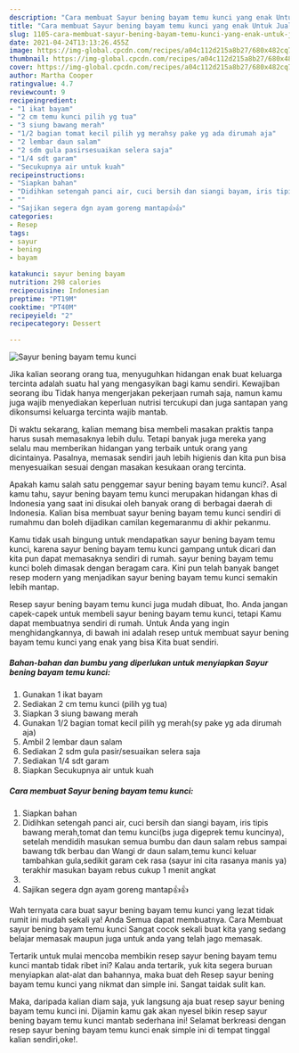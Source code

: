 ```yaml
---
description: "Cara membuat Sayur bening bayam temu kunci yang enak Untuk Jualan"
title: "Cara membuat Sayur bening bayam temu kunci yang enak Untuk Jualan"
slug: 1105-cara-membuat-sayur-bening-bayam-temu-kunci-yang-enak-untuk-jualan
date: 2021-04-24T13:13:26.455Z
image: https://img-global.cpcdn.com/recipes/a04c112d215a8b27/680x482cq70/sayur-bening-bayam-temu-kunci-foto-resep-utama.jpg
thumbnail: https://img-global.cpcdn.com/recipes/a04c112d215a8b27/680x482cq70/sayur-bening-bayam-temu-kunci-foto-resep-utama.jpg
cover: https://img-global.cpcdn.com/recipes/a04c112d215a8b27/680x482cq70/sayur-bening-bayam-temu-kunci-foto-resep-utama.jpg
author: Martha Cooper
ratingvalue: 4.7
reviewcount: 9
recipeingredient:
- "1 ikat bayam"
- "2 cm temu kunci pilih yg tua"
- "3 siung bawang merah"
- "1/2 bagian tomat kecil pilih yg merahsy pake yg ada dirumah aja"
- "2 lembar daun salam"
- "2 sdm gula pasirsesuaikan selera saja"
- "1/4 sdt garam"
- "Secukupnya air untuk kuah"
recipeinstructions:
- "Siapkan bahan"
- "Didihkan setengah panci air, cuci bersih dan siangi bayam, iris tipis bawang merah,tomat dan temu kunci(bs juga digeprek temu kuncinya), setelah mendidih masukan semua bumbu dan daun salam rebus sampai bawang tdk berbau dan Wangi dr daun salam,temu kunci keluar tambahkan gula,sedikit garam cek rasa (sayur ini cita rasanya manis ya) terakhir masukan bayam rebus cukup 1 menit angkat"
- ""
- "Sajikan segera dgn ayam goreng mantap👍👍"
categories:
- Resep
tags:
- sayur
- bening
- bayam

katakunci: sayur bening bayam 
nutrition: 298 calories
recipecuisine: Indonesian
preptime: "PT19M"
cooktime: "PT40M"
recipeyield: "2"
recipecategory: Dessert

---
```



![Sayur bening bayam temu kunci](https://img-global.cpcdn.com/recipes/a04c112d215a8b27/680x482cq70/sayur-bening-bayam-temu-kunci-foto-resep-utama.jpg)

Jika kalian seorang orang tua, menyuguhkan hidangan enak buat keluarga tercinta adalah suatu hal yang mengasyikan bagi kamu sendiri. Kewajiban seorang ibu Tidak hanya mengerjakan pekerjaan rumah saja, namun kamu juga wajib menyediakan keperluan nutrisi tercukupi dan juga santapan yang dikonsumsi keluarga tercinta wajib mantab.

Di waktu  sekarang, kalian memang bisa membeli masakan praktis tanpa harus susah memasaknya lebih dulu. Tetapi banyak juga mereka yang selalu mau memberikan hidangan yang terbaik untuk orang yang dicintainya. Pasalnya, memasak sendiri jauh lebih higienis dan kita pun bisa menyesuaikan sesuai dengan masakan kesukaan orang tercinta. 



Apakah kamu salah satu penggemar sayur bening bayam temu kunci?. Asal kamu tahu, sayur bening bayam temu kunci merupakan hidangan khas di Indonesia yang saat ini disukai oleh banyak orang di berbagai daerah di Indonesia. Kalian bisa membuat sayur bening bayam temu kunci sendiri di rumahmu dan boleh dijadikan camilan kegemaranmu di akhir pekanmu.

Kamu tidak usah bingung untuk mendapatkan sayur bening bayam temu kunci, karena sayur bening bayam temu kunci gampang untuk dicari dan kita pun dapat memasaknya sendiri di rumah. sayur bening bayam temu kunci boleh dimasak dengan beragam cara. Kini pun telah banyak banget resep modern yang menjadikan sayur bening bayam temu kunci semakin lebih mantap.

Resep sayur bening bayam temu kunci juga mudah dibuat, lho. Anda jangan capek-capek untuk membeli sayur bening bayam temu kunci, tetapi Kamu dapat membuatnya sendiri di rumah. Untuk Anda yang ingin menghidangkannya, di bawah ini adalah resep untuk membuat sayur bening bayam temu kunci yang enak yang bisa Kita buat sendiri.

<!--inarticleads1-->

##### Bahan-bahan dan bumbu yang diperlukan untuk menyiapkan Sayur bening bayam temu kunci:

1. Gunakan 1 ikat bayam
1. Sediakan 2 cm temu kunci (pilih yg tua)
1. Siapkan 3 siung bawang merah
1. Gunakan 1/2 bagian tomat kecil pilih yg merah(sy pake yg ada dirumah aja)
1. Ambil 2 lembar daun salam
1. Sediakan 2 sdm gula pasir/sesuaikan selera saja
1. Sediakan 1/4 sdt garam
1. Siapkan Secukupnya air untuk kuah




<!--inarticleads2-->

##### Cara membuat Sayur bening bayam temu kunci:

1. Siapkan bahan
1. Didihkan setengah panci air, cuci bersih dan siangi bayam, iris tipis bawang merah,tomat dan temu kunci(bs juga digeprek temu kuncinya), setelah mendidih masukan semua bumbu dan daun salam rebus sampai bawang tdk berbau dan Wangi dr daun salam,temu kunci keluar tambahkan gula,sedikit garam cek rasa (sayur ini cita rasanya manis ya) terakhir masukan bayam rebus cukup 1 menit angkat
1. 
1. Sajikan segera dgn ayam goreng mantap👍👍




Wah ternyata cara buat sayur bening bayam temu kunci yang lezat tidak rumit ini mudah sekali ya! Anda Semua dapat membuatnya. Cara Membuat sayur bening bayam temu kunci Sangat cocok sekali buat kita yang sedang belajar memasak maupun juga untuk anda yang telah jago memasak.

Tertarik untuk mulai mencoba membikin resep sayur bening bayam temu kunci mantab tidak ribet ini? Kalau anda tertarik, yuk kita segera buruan menyiapkan alat-alat dan bahannya, maka buat deh Resep sayur bening bayam temu kunci yang nikmat dan simple ini. Sangat taidak sulit kan. 

Maka, daripada kalian diam saja, yuk langsung aja buat resep sayur bening bayam temu kunci ini. Dijamin kamu gak akan nyesel bikin resep sayur bening bayam temu kunci mantab sederhana ini! Selamat berkreasi dengan resep sayur bening bayam temu kunci enak simple ini di tempat tinggal kalian sendiri,oke!.

